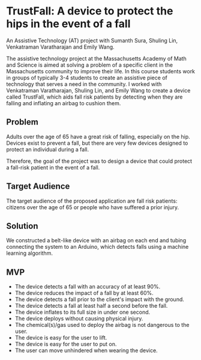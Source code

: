 # TrustFall: A device to protect the hips in the event of a fall

An Assistive Technology (AT) project with Sumanth Sura, Shuling Lin, Venkatraman Varatharajan and Emily Wang.

The assistive technology project at the Massachusetts Academy of Math and Science is aimed at solving a problem of a specific client in the Massachusetts community to improve their life. In this course students work in groups of typically 3-4 students to create an assistive piece of technology that serves a need in the community. I worked with Venkatraman Varatharajan, Shuling Lin, and Emily Wang to create a device called TrustFall, which aids fall risk patients by detecting when they are falling and inflating an airbag to cushion them. 
## Problem

Adults over the age of 65 have a great risk of falling, especially on the hip. Devices exist to prevent a fall, but there are very few devices designed to protect an individual during a fall.

Therefore, the goal of the project was to design a device that could protect a fall-risk patient in the event of a fall. 

## Target Audience

The target audience of the proposed application are fall risk patients: citizens over the age of 65 or people who have suffered a prior injury.

## Solution

We constructed a belt-like device with an airbag on each end and tubing connecting the system to an Arduino, which detects falls using a machine learning algorithm.

## MVP

* The device detects a fall with an accuracy of at least 90%.
* The device reduces the impact of a fall by at least 60%.
* The device detects a fall prior to the client's impact with the ground.
* The device detects a fall at least half a second before the fall.
* The device inflates to its full size in under one second.
* The device deploys without causing physical injury.
* The chemical(s)/gas used to deploy the airbag is not dangerous to the user.
* The device is easy for the user to lift.
* The device is easy for the user to put on.
* The user can move unhindered when wearing the device.

